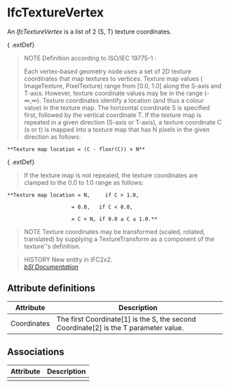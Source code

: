 IfcTextureVertex
================
An _IfcTextureVertex_ is a list of 2 (S, T) texture coordinates.  
  
{ .extDef}  
> NOTE  Definition according to ISO/IEC 19775-1 :  
>  
> Each vertex-based geometry node uses a set of 2D texture coordinates that
> map textures to vertices. Texture map values ( ImageTexture, PixelTexture)
> range from [0.0, 1.0] along the S-axis and T-axis. However, texture
> coordinate values may be in the range (-∞,∞). Texture coordinates identify a
> location (and thus a colour value) in the texture map. The horizontal
> coordinate S is specified first, followed by the vertical coordinate T. If
> the texture map is repeated in a given direction (S-axis or T-axis), a
> texture coordinate C (s or t) is mapped into a texture map that has N pixels
> in the given direction as follows:
    
    
      
    **Texture map location = (C - floor(C)) × N**  
    

  
  
{ .extDef}  
> If the texture map is not repeated, the texture coordinates are clamped to
> the 0.0 to 1.0 range as follows:
    
    
      
    **Texture map location = N,     if C > 1.0,  
      
                         = 0.0,   if C < 0.0,  
      
                         = C × N, if 0.0 ≤ C ≤ 1.0.**  
    

  
  
> NOTE  Texture coordinates may be transformed (scaled, rotated, translated)
> by supplying a TextureTransform as a component of the texture''s definition.  
  
> HISTORY  New entity in IFC2x2.  
[ _bSI
Documentation_](https://standards.buildingsmart.org/IFC/DEV/IFC4_2/FINAL/HTML/schema/ifcpresentationappearanceresource/lexical/ifctexturevertex.htm)


Attribute definitions
---------------------
| Attribute   | Description                                                                          |
|-------------|--------------------------------------------------------------------------------------|
| Coordinates | The first Coordinate[1] is the S, the second Coordinate[2] is the T parameter value. |

Associations
------------
| Attribute   | Description   |
|-------------|---------------|
|             |               |

